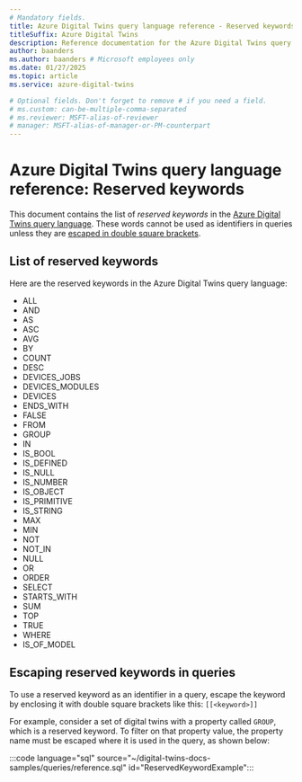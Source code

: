 ```yaml
---
# Mandatory fields.
title: Azure Digital Twins query language reference - Reserved keywords
titleSuffix: Azure Digital Twins
description: Reference documentation for the Azure Digital Twins query language reserved keywords
author: baanders
ms.author: baanders # Microsoft employees only
ms.date: 01/27/2025
ms.topic: article
ms.service: azure-digital-twins

# Optional fields. Don't forget to remove # if you need a field.
# ms.custom: can-be-multiple-comma-separated
# ms.reviewer: MSFT-alias-of-reviewer
# manager: MSFT-alias-of-manager-or-PM-counterpart
---
```


# Azure Digital Twins query language reference: Reserved keywords

This document contains the list of *reserved keywords* in the [Azure Digital Twins query language](concepts-query-language.md). These words cannot be used as identifiers in queries unless they are [escaped in double square brackets](#escaping-reserved-keywords-in-queries). 

## List of reserved keywords

Here are the reserved keywords in the Azure Digital Twins query language:

* ALL 
* AND
* AS
* ASC
* AVG
* BY
* COUNT
* DESC
* DEVICES_JOBS
* DEVICES_MODULES
* DEVICES
* ENDS_WITH
* FALSE
* FROM
* GROUP
* IN
* IS_BOOL
* IS_DEFINED
* IS_NULL
* IS_NUMBER
* IS_OBJECT
* IS_PRIMITIVE
* IS_STRING
* MAX
* MIN
* NOT
* NOT_IN
* NULL
* OR
* ORDER
* SELECT
* STARTS_WITH
* SUM
* TOP
* TRUE
* WHERE
* IS_OF_MODEL

## Escaping reserved keywords in queries

To use a reserved keyword as an identifier in a query, escape the keyword by enclosing it with double square brackets like this: `[[<keyword>]]`

For example, consider a set of digital twins with a property called `GROUP`, which is a reserved keyword. To filter on that property value, the property name must be escaped where it is used in the query, as shown below:

:::code language="sql" source="~/digital-twins-docs-samples/queries/reference.sql" id="ReservedKeywordExample":::